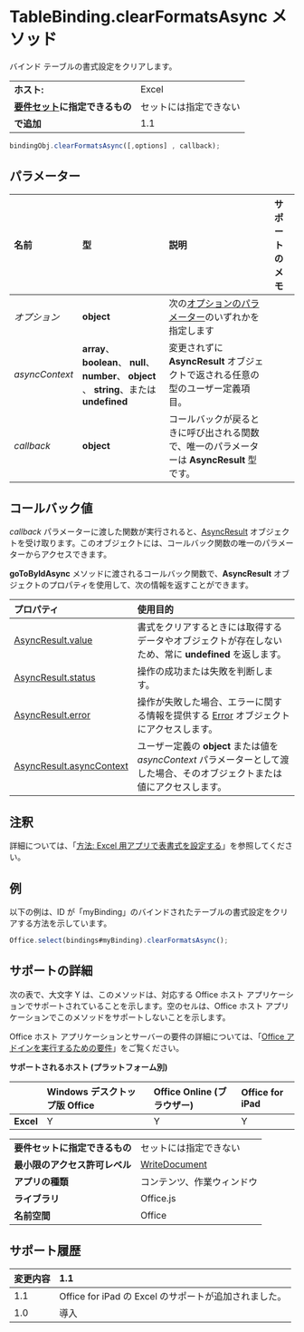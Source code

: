 
# TableBinding.clearFormatsAsync メソッド
バインド テーブルの書式設定をクリアします。

|||
|:-----|:-----|
|**ホスト:**|Excel|
|**[要件セット](../../docs/overview/specify-office-hosts-and-api-requirements.md)に指定できるもの**|セットには指定できない|
|**で追加**|1.1|

```js
bindingObj.clearFormatsAsync([,options] , callback);
```


## パラメーター



|**名前**|**型**|**説明**|**サポートのメモ**|
|:-----|:-----|:-----|:-----|
| _オプション_|**object**|次の[オプションのパラメーター](../../docs/develop/asynchronous-programming-in-office-add-ins.md#passing-optional-parameters-to-asynchronous-methods)のいずれかを指定します||
| _asyncContext_|**array**、 **boolean**、 **null**、 **number**、 **object** 、 **string**、または  **undefined**|変更されずに  **AsyncResult** オブジェクトで返される任意の型のユーザー定義項目。||
| _callback_|**object**|コールバックが戻るときに呼び出される関数で、唯一のパラメーターは  **AsyncResult** 型です。||

## コールバック値

_callback_ パラメーターに渡した関数が実行されると、[AsyncResult](../../reference/shared/asyncresult.md) オブジェクトを受け取ります。このオブジェクトには、コールバック関数の唯一のパラメーターからアクセスできます。

**goToByIdAsync** メソッドに渡されるコールバック関数で、**AsyncResult** オブジェクトのプロパティを使用して、次の情報を返すことができます。



|**プロパティ**|**使用目的**|
|:-----|:-----|
|[AsyncResult.value](../../reference/shared/asyncresult.value.md)|書式をクリアするときには取得するデータやオブジェクトが存在しないため、常に  **undefined** を返します。|
|[AsyncResult.status](../../reference/shared/asyncresult.status.md)|操作の成功または失敗を判断します。|
|[AsyncResult.error](../../reference/shared/asyncresult.error.md)|操作が失敗した場合、エラーに関する情報を提供する [Error](../../reference/shared/error.md) オブジェクトにアクセスします。|
|[AsyncResult.asyncContext](../../reference/shared/asyncresult.asynccontext.md)|ユーザー定義の  **object** または値を _asyncContext_ パラメーターとして渡した場合、そのオブジェクトまたは値にアクセスします。|

## 注釈

詳細については、「[方法: Excel 用アプリで表書式を設定する](../../docs/excel/format-tables-in-add-ins-for-excel.md)」を参照してください。


## 例

以下の例は、ID が「myBinding」のバインドされたテーブルの書式設定をクリアする方法を示しています。


```js
Office.select(bindings#myBinding).clearFormatsAsync();
```




## サポートの詳細


次の表で、大文字 Y は、このメソッドは、対応する Office ホスト アプリケーションでサポートされていることを示します。空のセルは、Office ホスト アプリケーションでこのメソッドをサポートしないことを示します。

Office ホスト アプリケーションとサーバーの要件の詳細については、「[Office アドインを実行するための要件](../../docs/overview/requirements-for-running-office-add-ins.md)」をご覧ください。


**サポートされるホスト (プラットフォーム別)**


||**Windows デスクトップ版 Office**|**Office Online (ブラウザー)**|**Office for iPad**|
|:-----|:-----|:-----|:-----|
|**Excel**|Y|Y|Y|

|||
|:-----|:-----|
|**要件セットに指定できるもの**|セットには指定できない|
|**最小限のアクセス許可レベル**|[WriteDocument](../../docs/develop/requesting-permissions-for-api-use-in-content-and-task-pane-add-ins.md)|
|**アプリの種類**|コンテンツ、作業ウィンドウ|
|**ライブラリ**|Office.js|
|**名前空間**|Office|

## サポート履歴




|**変更内容**|**1.1**|
|:-----|:-----|
|1.1|Office for iPad の Excel のサポートが追加されました。|
|1.0|導入|
